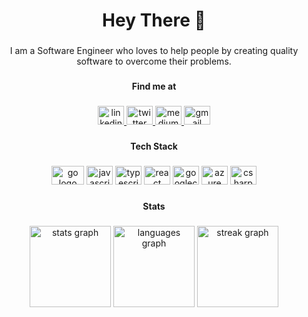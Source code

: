 <h1 align="center">Hey There 👋</h1>

###

<p align="center">I am a Software Engineer who loves to help people by creating quality software to overcome their problems.</p>

###

<h4 align="center">Find me at</h4>

###

<div align="center">
  <a href="https://linkedin.com/in/atakanzen" target="_blank">
    <img src="https://raw.githubusercontent.com/maurodesouza/profile-readme-generator/master/src/assets/icons/social/linkedin/default.svg" width="42" height="30" alt="linkedin logo"  />
  </a>
  <a href="https://twitter.com/atakanzen_" target="_blank">
    <img src="https://raw.githubusercontent.com/maurodesouza/profile-readme-generator/master/src/assets/icons/social/twitter/default.svg" width="42" height="30" alt="twitter logo"  />
  </a>
  <a href="https://medium.com/@atakanzen" target="_blank">
    <img src="https://raw.githubusercontent.com/maurodesouza/profile-readme-generator/master/src/assets/icons/social/medium/default.svg" width="42" height="30" alt="medium logo"  />
  </a>
  <a href="mailto:atakanzzengin@gmail.com" target="_blank">
    <img src="https://raw.githubusercontent.com/maurodesouza/profile-readme-generator/master/src/assets/icons/social/gmail/default.svg" width="42" height="30" alt="gmail logo"  />
  </a>
</div>

###

<h4 align="center">Tech Stack</h4>

###

<div align="center">
  <img src="https://cdn.jsdelivr.net/gh/devicons/devicon/icons/go/go-original.svg" height="30" width="52" alt="go logo"  />
  <img src="https://cdn.jsdelivr.net/gh/devicons/devicon/icons/javascript/javascript-original.svg" height="30" width="42" alt="javascript logo"  />
  <img src="https://cdn.jsdelivr.net/gh/devicons/devicon/icons/typescript/typescript-original.svg" height="30" width="42" alt="typescript logo"  />
  <img src="https://cdn.jsdelivr.net/gh/devicons/devicon/icons/react/react-original.svg" height="30" width="42" alt="react logo"  />
  <img src="https://cdn.jsdelivr.net/gh/devicons/devicon/icons/googlecloud/googlecloud-original.svg" height="30" width="42" alt="googlecloud logo"  />
  <img src="https://cdn.jsdelivr.net/gh/devicons/devicon/icons/azure/azure-original.svg" height="30" width="42" alt="azure logo"  />
  <img src="https://cdn.jsdelivr.net/gh/devicons/devicon/icons/csharp/csharp-original.svg" height="30" width="42" alt="csharp logo"  />
</div>

###

###

<h4 align="center">Stats</h4>

###

<div align="center">
  <img src="https://github-readme-stats.vercel.app/api?username=atakanzen&hide_title=true&hide_rank=false&show_icons=true&include_all_commits=true&count_private=true&disable_animations=false&theme=swift&locale=en&hide_border=true&order=1" height="130" alt="stats graph"  />
  <img src="https://github-readme-stats.vercel.app/api/top-langs?username=atakanzen&locale=en&hide_title=true&layout=compact&card_width=320&langs_count=5&theme=swift&hide_border=false&order=2" height="130" alt="languages graph"  />
  <img src="https://streak-stats.demolab.com?user=atakanzen&locale=en&mode=weekly&theme=swift&hide_border=false&border_radius=5&order=3" height="130" alt="streak graph"  />
</div>

###

